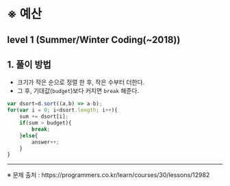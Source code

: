 # ※ 예산
## level 1 (Summer/Winter Coding(~2018))

## 1. 풀이 방법
- 크기가 작은 순으로 정렬 한 후, 작은 수부터 더한다.
- 그 후,  기대값(`budget`)보다 커지면 `break` 해준다.
```javascript
var dsort=d.sort((a,b) => a-b);
for(var i = 0; i<dsort.length; i++){
    sum += dsort[i];
    if(sum > budget){
        break;
    }else{
        answer++;
    }
}
```

<hr>
※ 문제 출처 :  https://programmers.co.kr/learn/courses/30/lessons/12982
